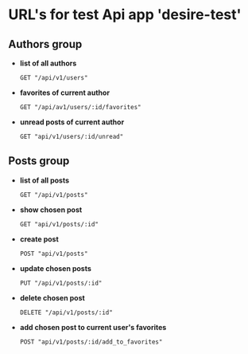 # URL's for test Api app 'desire-test'

## Authors group

  * **list of all authors**

        GET "/api/v1/users"
  
  * **favorites of current author**

        GET "/api/av1/users/:id/favorites"
  
  * **unread posts of current author**
  
        GET "api/v1/users/:id/unread"
  
## Posts group

  * **list of all posts**
  
        GET "/api/v1/posts"
  
  * **show chosen post**
  
        GET "api/v1/posts/:id"
  
  * **create post**
  
        POST "api/v1/posts"
  
  * **update chosen posts**
  
        PUT "/api/v1/posts/:id"
  
  * **delete chosen post**
  
        DELETE "/api/v1/posts/:id"
  
  * **add chosen post to current user's favorites**
  
        POST "api/v1/posts/:id/add_to_favorites"
